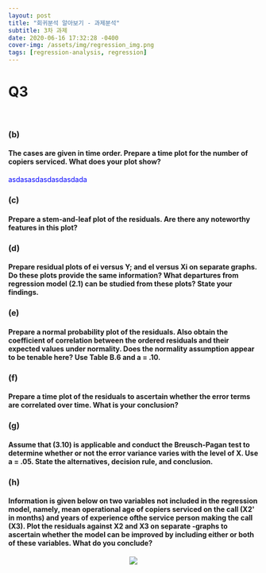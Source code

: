 ```yaml
---
layout: post
title: "회귀분석 알아보기 - 과제분석"
subtitle: 3차 과제
date: 2020-06-16 17:32:28 -0400
cover-img: /assets/img/regression_img.png
tags: [regression-analysis, regression]
---
```


# Q3

<br>

### (b)

#### The cases are given in time order. Prepare a time plot for the number of copiers serviced. What does your plot show?

<p style="color:blue">
asdasasdasdasdasdada
</p>

### (c)

#### Prepare a stem-and-leaf plot of the residuals. Are there any noteworthy features in this plot?

### (d)

#### Prepare residual plots of ei versus Y; and el versus Xi on separate graphs. Do these plots provide the same information? What departures from regression model (2.1) can be studied from these plots? State your findings.

### (e)

#### Prepare a normal probability plot of the residuals. Also obtain the coefficient of correlation between the ordered residuals and their expected values under normality. Does the normality assumption appear to be tenable here? Use Table B.6 and a = .10.

### (f)

#### Prepare a time plot of the residuals to ascertain whether the error terms are correlated over time. What is your conclusion?

### (g)

#### Assume that (3.10) is applicable and conduct the Breusch-Pagan test to determine whether or not the error variance varies with the level of X. Use a = .05. State the alternatives, decision rule, and conclusion.

### (h)

#### Information is given below on two variables not included in the regression model, namely, mean operational age of copiers serviced on the call (X2' in months) and years of experience ofthe service person making the call (X3). Plot the residuals against X2 and X3 on separate -graphs to ascertain whether the model can be improved by including either or both of these variables. What do you conclude?

<center>
<img src="https://user-images.githubusercontent.com/37768791/84751350-6d138480-aff7-11ea-849e-499a6c7647d3.png">
</center>

